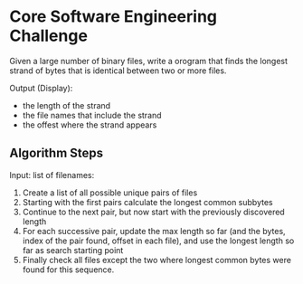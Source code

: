 # Core Software Engineering Challenge
Given a large number of binary files, write a orogram that finds the longest strand of bytes that is identical between two or more files.

Output (Display):
- the length of the strand
- the file names that include the strand
- the offest where the strand appears

## Algorithm Steps
Input: list of filenames:

1. Create a list of all possible unique pairs of files
2. Starting with the first pairs calculate the longest common subbytes 
3. Continue to the next pair, but now start with the previously discovered length
4. For each successive pair, update the max length so far (and the bytes, index of the pair found, offset in each file), and use the longest length so far as search starting point
5. Finally check all files except the two where longest common bytes were found for this sequence.


